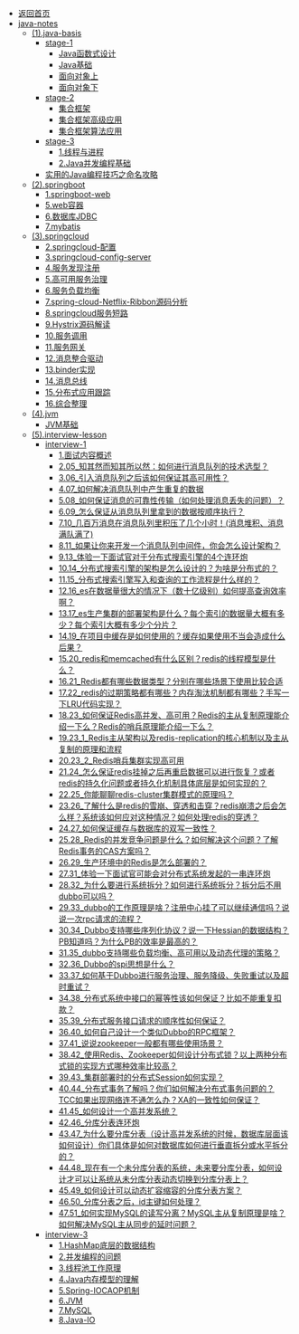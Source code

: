 - [返回首页](/)
- [java-notes](java-notes/)
  - [(1).java-basis](java-notes/(1).java-basis/)
    - [stage-1](java-notes/(1).java-basis/stage-1/)
      - [Java函数式设计](java-notes/(1).java-basis/stage-1/Java函数式设计.md)
      - [Java基础](java-notes/(1).java-basis/stage-1/Java基础.md)
      - [面向对象上](java-notes/(1).java-basis/stage-1/面向对象上.md)
      - [面向对象下](java-notes/(1).java-basis/stage-1/面向对象下.md)
    - [stage-2](java-notes/(1).java-basis/stage-2/)
      - [集合框架](java-notes/(1).java-basis/stage-2/集合框架.md)
      - [集合框架高级应用](java-notes/(1).java-basis/stage-2/集合框架高级应用.md)
      - [集合框架算法应用](java-notes/(1).java-basis/stage-2/集合框架算法应用.md)
    - [stage-3](java-notes/(1).java-basis/stage-3/)
      - [1.线程与进程](java-notes/(1).java-basis/stage-3/1.线程与进程.md)
      - [2.Java并发编程基础](java-notes/(1).java-basis/stage-3/2.Java并发编程基础.md)
    - [实用的Java编程技巧之命名攻略](java-notes/(1).java-basis/实用的Java编程技巧之命名攻略.md)
  - [(2).springboot](java-notes/(2).springboot/)
    - [1.springboot-web](java-notes/(2).springboot/1.springboot-web.md)
    - [5.web容器](java-notes/(2).springboot/5.web容器.md)
    - [6.数据库JDBC](java-notes/(2).springboot/6.数据库JDBC.md)
    - [7.mybatis](java-notes/(2).springboot/7.mybatis.md)
  - [(3).springcloud](java-notes/(3).springcloud/)
    - [2.springcloud-配置](java-notes/(3).springcloud/2.springcloud-配置.md)
    - [3.springcloud-config-server](java-notes/(3).springcloud/3.springcloud-config-server.md)
    - [4.服务发现注册](java-notes/(3).springcloud/4.服务发现注册.md)
    - [5.高可用服务治理](java-notes/(3).springcloud/5.高可用服务治理.md)
    - [6.服务负载均衡](java-notes/(3).springcloud/6.服务负载均衡.md)
    - [7.spring-cloud-Netflix-Ribbon源码分析](java-notes/(3).springcloud/7.spring-cloud-Netflix-Ribbon源码分析.md)
    - [8.springcloud服务短路](java-notes/(3).springcloud/8.springcloud服务短路.md)
    - [9.Hystrix源码解读](java-notes/(3).springcloud/9.Hystrix源码解读.md)
    - [10.服务调用](java-notes/(3).springcloud/10.服务调用.md)
    - [11.服务网关](java-notes/(3).springcloud/11.服务网关.md)
    - [12.消息整合驱动](java-notes/(3).springcloud/12.消息整合驱动.md)
    - [13.binder实现](java-notes/(3).springcloud/13.binder实现.md)
    - [14.消息总线](java-notes/(3).springcloud/14.消息总线.md)
    - [15.分布式应用跟踪](java-notes/(3).springcloud/15.分布式应用跟踪.md)
    - [16.综合整理](java-notes/(3).springcloud/16.综合整理.md)
  - [(4).jvm](java-notes/(4).jvm/)
    - [JVM基础](java-notes/(4).jvm/JVM基础.md)
  - [(5).interview-lesson](java-notes/(5).interview-lesson/)
    - [interview-1](java-notes/(5).interview-lesson/interview-1/)
      - [1.面试内容概述](java-notes/(5).interview-lesson/interview-1/1.面试内容概述.md)
      - [2.05_知其然而知其所以然：如何进行消息队列的技术选型？](java-notes/(5).interview-lesson/interview-1/2.05_知其然而知其所以然：如何进行消息队列的技术选型？.md)
      - [3.06_引入消息队列之后该如何保证其高可用性？](java-notes/(5).interview-lesson/interview-1/3.06_引入消息队列之后该如何保证其高可用性？.md)
      - [4.07_如何解决消息队列中产生重复的数据](java-notes/(5).interview-lesson/interview-1/4.07_如何解决消息队列中产生重复的数据.md)
      - [5.08_如何保证消息的可靠性传输（如何处理消息丢失的问题）？](java-notes/(5).interview-lesson/interview-1/5.08_如何保证消息的可靠性传输（如何处理消息丢失的问题）？.md)
      - [6.09_怎么保证从消息队列里拿到的数据按顺序执行？](java-notes/(5).interview-lesson/interview-1/6.09_怎么保证从消息队列里拿到的数据按顺序执行？.md)
      - [7.10_几百万消息在消息队列里积压了几个小时！(消息堆积、消息满队满了)](java-notes/(5).interview-lesson/interview-1/7.10_几百万消息在消息队列里积压了几个小时！(消息堆积、消息满队满了).md)
      - [8.11_如果让你来开发一个消息队列中间件，你会怎么设计架构？](java-notes/(5).interview-lesson/interview-1/8.11_如果让你来开发一个消息队列中间件，你会怎么设计架构？.md)
      - [9.13_体验一下面试官对于分布式搜索引擎的4个连环炮](java-notes/(5).interview-lesson/interview-1/9.13_体验一下面试官对于分布式搜索引擎的4个连环炮.md)
      - [10.14_分布式搜索引擎的架构是怎么设计的？为啥是分布式的？](java-notes/(5).interview-lesson/interview-1/10.14_分布式搜索引擎的架构是怎么设计的？为啥是分布式的？.md)
      - [11.15_分布式搜索引擎写入和查询的工作流程是什么样的？](java-notes/(5).interview-lesson/interview-1/11.15_分布式搜索引擎写入和查询的工作流程是什么样的？.md)
      - [12.16_es在数据量很大的情况下（数十亿级别）如何提高查询效率啊？](java-notes/(5).interview-lesson/interview-1/12.16_es在数据量很大的情况下（数十亿级别）如何提高查询效率啊？.md)
      - [13.17_es生产集群的部署架构是什么？每个索引的数据量大概有多少？每个索引大概有多少个分片？](java-notes/(5).interview-lesson/interview-1/13.17_es生产集群的部署架构是什么？每个索引的数据量大概有多少？每个索引大概有多少个分片？.md)
      - [14.19_在项目中缓存是如何使用的？缓存如果使用不当会造成什么后果？](java-notes/(5).interview-lesson/interview-1/14.19_在项目中缓存是如何使用的？缓存如果使用不当会造成什么后果？.md)
      - [15.20_redis和memcached有什么区别？redis的线程模型是什么？](java-notes/(5).interview-lesson/interview-1/15.20_redis和memcached有什么区别？redis的线程模型是什么？.md)
      - [16.21_Redis都有哪些数据类型？分别在哪些场景下使用比较合适](java-notes/(5).interview-lesson/interview-1/16.21_Redis都有哪些数据类型？分别在哪些场景下使用比较合适.md)
      - [17.22_redis的过期策略都有哪些？内存淘汰机制都有哪些？手写一下LRU代码实现？](java-notes/(5).interview-lesson/interview-1/17.22_redis的过期策略都有哪些？内存淘汰机制都有哪些？手写一下LRU代码实现？.md)
      - [18.23_如何保证Redis高并发、高可用？Redis的主从复制原理能介绍一下么？Redis的哨兵原理能介绍一下么？](java-notes/(5).interview-lesson/interview-1/18.23_如何保证Redis高并发、高可用？Redis的主从复制原理能介绍一下么？Redis的哨兵原理能介绍一下么？.md)
      - [19.23_1_Redis主从架构以及redis-replication的核心机制以及主从复制的原理和流程](java-notes/(5).interview-lesson/interview-1/19.23_1_Redis主从架构以及redis-replication的核心机制以及主从复制的原理和流程.md)
      - [20.23_2_Redis哨兵集群实现高可用](java-notes/(5).interview-lesson/interview-1/20.23_2_Redis哨兵集群实现高可用.md)
      - [21.24_怎么保证redis挂掉之后再重启数据可以进行恢复？或者redis的持久化问题或者持久化机制具体底层是如何实现的？](java-notes/(5).interview-lesson/interview-1/21.24_怎么保证redis挂掉之后再重启数据可以进行恢复？或者redis的持久化问题或者持久化机制具体底层是如何实现的？.md)
      - [22.25_你能聊聊redis-cluster集群模式的原理吗？](java-notes/(5).interview-lesson/interview-1/22.25_你能聊聊redis-cluster集群模式的原理吗？.md)
      - [23.26_了解什么是redis的雪崩、穿透和击穿？redis崩溃之后会怎么样？系统该如何应对这种情况？如何处理redis的穿透？](java-notes/(5).interview-lesson/interview-1/23.26_了解什么是redis的雪崩、穿透和击穿？redis崩溃之后会怎么样？系统该如何应对这种情况？如何处理redis的穿透？.md)
      - [24.27_如何保证缓存与数据库的双写一致性？](java-notes/(5).interview-lesson/interview-1/24.27_如何保证缓存与数据库的双写一致性？.md)
      - [25.28_Redis的并发竞争问题是什么？如何解决这个问题？了解Redis事务的CAS方案吗？](java-notes/(5).interview-lesson/interview-1/25.28_Redis的并发竞争问题是什么？如何解决这个问题？了解Redis事务的CAS方案吗？.md)
      - [26.29_生产环境中的Redis是怎么部署的？](java-notes/(5).interview-lesson/interview-1/26.29_生产环境中的Redis是怎么部署的？.md)
      - [27.31_体验一下面试官可能会对分布式系统发起的一串连环炮](java-notes/(5).interview-lesson/interview-1/27.31_体验一下面试官可能会对分布式系统发起的一串连环炮.md)
      - [28.32_为什么要进行系统拆分？如何进行系统拆分？拆分后不用dubbo可以吗？](java-notes/(5).interview-lesson/interview-1/28.32_为什么要进行系统拆分？如何进行系统拆分？拆分后不用dubbo可以吗？.md)
      - [29.33_dubbo的工作原理是啥？注册中心挂了可以继续通信吗？说说一次rpc请求的流程？](java-notes/(5).interview-lesson/interview-1/29.33_dubbo的工作原理是啥？注册中心挂了可以继续通信吗？说说一次rpc请求的流程？.md)
      - [30.34_Dubbo支持哪些序列化协议？说一下Hessian的数据结构？PB知道吗？为什么PB的效率是最高的？](java-notes/(5).interview-lesson/interview-1/30.34_Dubbo支持哪些序列化协议？说一下Hessian的数据结构？PB知道吗？为什么PB的效率是最高的？.md)
      - [31.35_dubbo支持哪些负载均衡、高可用以及动态代理的策略？](java-notes/(5).interview-lesson/interview-1/31.35_dubbo支持哪些负载均衡、高可用以及动态代理的策略？.md)
      - [32.36_Dubbo的spi思想是什么？](java-notes/(5).interview-lesson/interview-1/32.36_Dubbo的spi思想是什么？.md)
      - [33.37_如何基于Dubbo进行服务治理、服务降级、失败重试以及超时重试？](java-notes/(5).interview-lesson/interview-1/33.37_如何基于Dubbo进行服务治理、服务降级、失败重试以及超时重试？.md)
      - [34.38_分布式系统中接口的幂等性该如何保证？比如不能重复扣款？](java-notes/(5).interview-lesson/interview-1/34.38_分布式系统中接口的幂等性该如何保证？比如不能重复扣款？.md)
      - [35.39_分布式服务接口请求的顺序性如何保证？](java-notes/(5).interview-lesson/interview-1/35.39_分布式服务接口请求的顺序性如何保证？.md)
      - [36.40_如何自己设计一个类似Dubbo的RPC框架？](java-notes/(5).interview-lesson/interview-1/36.40_如何自己设计一个类似Dubbo的RPC框架？.md)
      - [37.41_说说zookeeper一般都有哪些使用场景？](java-notes/(5).interview-lesson/interview-1/37.41_说说zookeeper一般都有哪些使用场景？.md)
      - [38.42_使用Redis、Zookeeper如何设计分布式锁？以上两种分布式锁的实现方式哪种效率比较高？](java-notes/(5).interview-lesson/interview-1/38.42_使用Redis、Zookeeper如何设计分布式锁？以上两种分布式锁的实现方式哪种效率比较高？.md)
      - [39.43_集群部署时的分布式Session如何实现？](java-notes/(5).interview-lesson/interview-1/39.43_集群部署时的分布式Session如何实现？.md)
      - [40.44_分布式事务了解吗？你们如何解决分布式事务问题的？TCC如果出现网络连不通怎么办？XA的一致性如何保证？](java-notes/(5).interview-lesson/interview-1/40.44_分布式事务了解吗？你们如何解决分布式事务问题的？TCC如果出现网络连不通怎么办？XA的一致性如何保证？.md)
      - [41.45_如何设计一个高并发系统？](java-notes/(5).interview-lesson/interview-1/41.45_如何设计一个高并发系统？.md)
      - [42.46_分库分表连环炮](java-notes/(5).interview-lesson/interview-1/42.46_分库分表连环炮.md)
      - [43.47_为什么要分库分表（设计高并发系统的时候，数据库层面该如何设计）你们具体是如何对数据库如何进行垂直拆分或水平拆分的？](java-notes/(5).interview-lesson/interview-1/43.47_为什么要分库分表（设计高并发系统的时候，数据库层面该如何设计）你们具体是如何对数据库如何进行垂直拆分或水平拆分的？.md)
      - [44.48_现在有一个未分库分表的系统，未来要分库分表，如何设计才可以让系统从未分库分表动态切换到分库分表上？](java-notes/(5).interview-lesson/interview-1/44.48_现在有一个未分库分表的系统，未来要分库分表，如何设计才可以让系统从未分库分表动态切换到分库分表上？.md)
      - [45.49_如何设计可以动态扩容缩容的分库分表方案？](java-notes/(5).interview-lesson/interview-1/45.49_如何设计可以动态扩容缩容的分库分表方案？.md)
      - [46.50_分库分表之后，id主键如何处理？](java-notes/(5).interview-lesson/interview-1/46.50_分库分表之后，id主键如何处理？.md)
      - [47.51_如何实现MySQL的读写分离？MySQL主从复制原理是啥？如何解决MySQL主从同步的延时问题？](java-notes/(5).interview-lesson/interview-1/47.51_如何实现MySQL的读写分离？MySQL主从复制原理是啥？如何解决MySQL主从同步的延时问题？.md)
    - [interview-3](java-notes/(5).interview-lesson/interview-3/)
      - [1.HashMap底层的数据结构](java-notes/(5).interview-lesson/interview-3/1.HashMap底层的数据结构.md)
      - [2.并发编程的问题](java-notes/(5).interview-lesson/interview-3/2.并发编程的问题.md)
      - [3.线程池工作原理](java-notes/(5).interview-lesson/interview-3/3.线程池工作原理.md)
      - [4.Java内存模型的理解](java-notes/(5).interview-lesson/interview-3/4.Java内存模型的理解.md)
      - [5.Spring-IOCAOP机制](java-notes/(5).interview-lesson/interview-3/5.Spring-IOCAOP机制.md)
      - [6.JVM](java-notes/(5).interview-lesson/interview-3/6.JVM.md)
      - [7.MySQL](java-notes/(5).interview-lesson/interview-3/7.MySQL.md)
      - [8.Java-IO](java-notes/(5).interview-lesson/interview-3/8.Java-IO.md)
